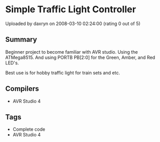 # Simple Traffic Light Controller

Uploaded by daxryn on 2008-03-10 02:24:00 (rating 0 out of 5)

## Summary

Beginner project to become familiar with AVR studio. Using the ATMega8515. And using PORTB PB[2:0] for the Green, Amber, and Red LED's.


Best use is for hobby traffic light for train sets and etc.

## Compilers

- AVR Studio 4

## Tags

- Complete code
- AVR Studio 4
